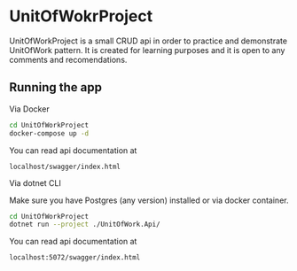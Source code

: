 # UnitOfWokrProject

UnitOfWorkProject is a small CRUD api in order to practice and demonstrate UnitOfWork pattern.
It is created for learning purposes and it is open to any comments and recomendations.

## Running the app

Via Docker

```bash
cd UnitOfWorkProject
docker-compose up -d
```

You can read api documentation at
```
localhost/swagger/index.html
```

Via dotnet CLI

Make sure you have Postgres (any version) installed or via docker container.

```bash
cd UnitOfWorkProject
dotnet run --project ./UnitOfWork.Api/
```

You can read api documentation at
```
localhost:5072/swagger/index.html
```